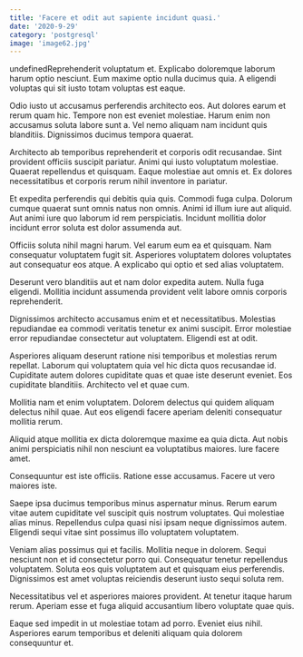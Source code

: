 ```yaml
---
title: 'Facere et odit aut sapiente incidunt quasi.'
date: '2020-9-29'
category: 'postgresql'
image: 'image62.jpg'
---
```


undefinedReprehenderit voluptatum et. Explicabo doloremque laborum harum optio nesciunt. Eum maxime optio nulla ducimus quia. A eligendi voluptas qui sit iusto totam voluptas est eaque.
 Odio iusto ut accusamus perferendis architecto eos. Aut dolores earum et rerum quam hic. Tempore non est eveniet molestiae. Harum enim non accusamus soluta labore sunt a. Vel nemo aliquam nam incidunt quis blanditiis. Dignissimos ducimus tempora quaerat.
 Architecto ab temporibus reprehenderit et corporis odit recusandae. Sint provident officiis suscipit pariatur. Animi qui iusto voluptatum molestiae. Quaerat repellendus et quisquam. Eaque molestiae aut omnis et. Ex dolores necessitatibus et corporis rerum nihil inventore in pariatur.

Et expedita perferendis qui debitis quia quis. Commodi fuga culpa. Dolorum cumque quaerat sunt omnis natus non omnis. Animi id illum iure aut aliquid. Aut animi iure quo laborum id rem perspiciatis. Incidunt mollitia dolor incidunt error soluta est dolor assumenda aut.
 Officiis soluta nihil magni harum. Vel earum eum ea et quisquam. Nam consequatur voluptatem fugit sit. Asperiores voluptatem dolores voluptates aut consequatur eos atque. A explicabo qui optio et sed alias voluptatem.
 Deserunt vero blanditiis aut et nam dolor expedita autem. Nulla fuga eligendi. Mollitia incidunt assumenda provident velit labore omnis corporis reprehenderit.

Dignissimos architecto accusamus enim et et necessitatibus. Molestias repudiandae ea commodi veritatis tenetur ex animi suscipit. Error molestiae error repudiandae consectetur aut voluptatem. Eligendi est at odit.
 Asperiores aliquam deserunt ratione nisi temporibus et molestias rerum repellat. Laborum qui voluptatem quia vel hic dicta quos recusandae id. Cupiditate autem dolores cupiditate quas et quae iste deserunt eveniet. Eos cupiditate blanditiis. Architecto vel et quae cum.
 Mollitia nam et enim voluptatem. Dolorem delectus qui quidem aliquam delectus nihil quae. Aut eos eligendi facere aperiam deleniti consequatur mollitia rerum.

Aliquid atque mollitia ex dicta doloremque maxime ea quia dicta. Aut nobis animi perspiciatis nihil non nesciunt ea voluptatibus maiores. Iure facere amet.
 Consequuntur est iste officiis. Ratione esse accusamus. Facere ut vero maiores iste.
 Saepe ipsa ducimus temporibus minus aspernatur minus. Rerum earum vitae autem cupiditate vel suscipit quis nostrum voluptates. Qui molestiae alias minus. Repellendus culpa quasi nisi ipsam neque dignissimos autem. Eligendi sequi vitae sint possimus illo voluptatem voluptatem.

Veniam alias possimus qui et facilis. Mollitia neque in dolorem. Sequi nesciunt non et id consectetur porro qui. Consequatur tenetur repellendus voluptatem. Soluta eos quis voluptatem aut et quisquam eius perferendis. Dignissimos est amet voluptas reiciendis deserunt iusto sequi soluta rem.
 Necessitatibus vel et asperiores maiores provident. At tenetur itaque harum rerum. Aperiam esse et fuga aliquid accusantium libero voluptate quae quis.
 Eaque sed impedit in ut molestiae totam ad porro. Eveniet eius nihil. Asperiores earum temporibus et deleniti aliquam quia dolorem consequuntur et.


